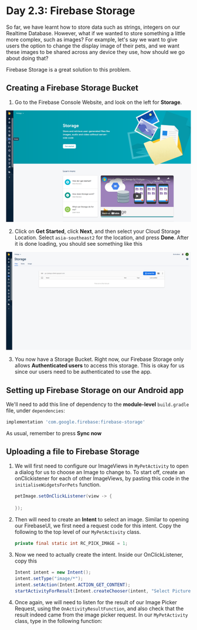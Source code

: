 # Day 2.3: Firebase Storage

So far, we have learnt how to store data such as strings, integers on our Realtime Database. However, what if we wanted to store something a little more complex, such as images? For example, let's say we want to give users the option to change the display image of their pets, and we want these images to be shared across any device they use, how should we go about doing that?

Firebase Storage is a great solution to this problem.

## Creating a Firebase Storage Bucket

1. Go to the Firebase Console Website, and look on the left for **Storage**.

![](../../imgs/gtc/android/storage_console.png)


2. Click on **Get Started**, click **Next**, and then select your Cloud Storage Location. Select `asia-southeast2` for the location, and press **Done**. After it is done loading, you should see something like this

![](../../imgs/gtc/android/firebase_storage.png)

3. You now have a Storage Bucket. Right now, our Firebase Storage only allows **Authenticated users** to access this storage. This is okay for us since our users need to be authenticated to use the app.

## Setting up Firebase Storage on our Android app

We'll need to add this line of dependency to the **module-level** `build.gradle` file, under `dependencies`:

```groovy
implementation 'com.google.firebase:firebase-storage'
```

As usual, remember to press **Sync now**

## Uploading a file to Firebase Storage

1. We will first need to configure our ImageViews in `MyPetActivity` to open a dialog for us to choose an Image to change to. To start off, create an onClickistener for each of other ImageViews, by pasting this code in the `initialiseWidgetsForPets` function.
   
    ```java
    petImage.setOnClickListener(view -> {
        
    });
    ```
2. Then will need to create an **Intent** to select an image. Similar to opening our FirebaseUI, we first need a request code for this intent. Copy the following to the top level of our `MyPetActivity` class.

    ```java
    private final static int RC_PICK_IMAGE = 1;
    ```

3. Now we need to actually create the intent. Inside our OnClickListener, copy this

    ```java
    Intent intent = new Intent();
    intent.setType("image/*");
    intent.setAction(Intent.ACTION_GET_CONTENT);
    startActivityForResult(Intent.createChooser(intent, "Select Picture"), RC_PICK_IMAGE);
    ```

4. Once again, we will need to listen for the result of our Image Picker Request, using the `OnActivityResultFunction`, and also check that the result indeed came from the image picker request. In our `MyPetActivity` class, type in the following function:


